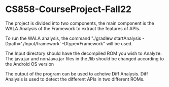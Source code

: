 # CS858-CourseProject-Fall22

The project is divided into two components, the main component is the WALA Analysis of the Framework to extract the features of APIs. 

To run the WALA analysis, the command "./gradlew startAnalysis -Dpath='./Input/framework' -Dtype=Framework" will be used. 

The Input directory should have the decompiled ROM you wish to Analyze. The java.jar and nonJava.jar files in the /lib should be changed according to the Android OS version 

The output of the program can be used to acheive Diff Analysis. Diff Analysis is used to detect the different APIs in two different ROMs.
